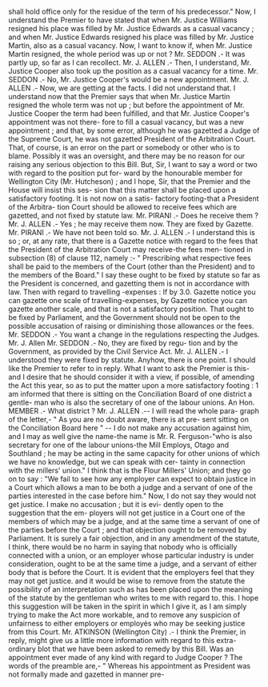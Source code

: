 shall hold office only for the residue of the term of his predecessor." Now, I understand the Premier to have stated that when Mr. Justice Williams resigned his place was filled by Mr. Justice Edwards as a casual vacancy ; and when Mr. Justice Edwards resigned his place was filled by Mr. Justice Martin, also as a casual vacancy. Now, I want to know if, when Mr. Justice Martin resigned, the whole period was up or not ? Mr. SEDDON .- It was partly up, so far as I can recollect. Mr. J. ALLEN .- Then, I understand, Mr. Justice Cooper also took up the position as a casual vacancy for a time. Mr. SEDDON .- No, Mr. Justice Cooper's would be a new appointment. Mr. J. ALLEN .- Now, we are getting at the facts. I did not understand that. I understand now that the Premier says that when Mr. Justice Martin resigned the whole term was not up ; but before the appointment of Mr. Justice Cooper the term had been fulfilled, and that Mr. Justice Cooper's appointment was not there- fore to fill a casual vacancy, but was a new appointment ; and that, by some error, although he was gazetted a Judge of the Supreme Court, he was not gazetted President of the Arbitration Court. That, of course, is an error on the part or somebody or other who is to blame. Possibly it was an oversight, and there may be no reason for our raising any serious objection to this Bill. But, Sir, I want to say a word or two with regard to the position put for- ward by the honourable member for Wellington City (Mr. Hutcheson) ; and I hope, Sir, that the Premier and the House will insist this ses- sion that this matter shall be placed upon a satisfactory footing. It is not now on a satis- factory footing-that a President of the Arbitra- tion Court should be allowed to receive fees which are gazetted, and not fixed by statute law. Mr. PIRANI .- Does he receive them ? Mr. J. ALLEN .- Yes ; he may receive them now. They are fixed by Gazette. Mr. PIRANI .- We have not been told so. Mr. J. ALLEN .- I understand this is so ; or, at any rate, that there is a Gazette notice with regard to the fees that the President of the Arbitration Court may receive-the fees men- tioned in subsection (8) of clause 112, namely :- " Prescribing what respective fees shall be paid to the members of the Court (other than the President) and to the members of the Board." I say these ought to be fixed by statute so far as the President is concerned, and gazetting them is not in accordance with law. Then with regard to travelling -expenses : If by 3.0. Gazette notice you can gazette one scale of travelling-expenses, by Gazette notice you can gazette another scale, and that is not a satisfactory position. That ought to be fixed by Parliament, and the Government should not be open to the possible accusation of raising or diminishing those allowances or the fees. Mr. SEDDON .- You want a change in the regulations respecting the Judges. Mr. J. Allen Mr. SEDDON .- No, they are fixed by regu- tion and by the Government, as provided by the Civil Service Act. Mr. J. ALLEN .- I understood they were fixed by statute. Anyhow, there is one point. I should like the Premier to refer to in reply. What I want to ask the Premier is this-and I desire that he should consider it with a view, if possible, of amending the Act this year, so as to put the matter upon a more satisfactory footing : 1 am informed that there is sitting on the Conciliation Board of one district a gentle- man who is also the secretary of one of the labour unions. An Hon. MEMBER .- What district ? Mr. J. ALLEN .-- I will read the whole para- graph of the letter,- " As you are no doubt aware, there is at pre- sent sitting on the Conciliation Board here " -- I do not make any accusation against him, and I may as well give the name-the name is Mr. R. Ferguson-"who is also secretary for one of the labour unions-the Mill Employs, Otago and Southland ; he may be acting in the same capacity for other unions of which we have no knowledge, but we can speak with cer- tainty in connection with the millers' union." I think that is the Flour Millers' Union; and they go on to say : "We fail to see how any employer can expect to obtain justice in a Court which allows a man to be both a judge and a servant of one of the parties interested in the case before him." Now, I do not say they would not get justice. I make no accusation ; but it is evi- dently open to the suggestion that the em- ployers will not get justice in a Court one of the members of which may be a judge, and at the same time a servant of one of the parties before the Court ; and that objection ought to be removed by Parliament. It is surely a fair objection, and in any amendment of the statute, I think, there would be no harm in saying that nobody who is officially connected with a union, or an employer whose particular industry is under consideration, ought to be at the same time a judge, and a servant of either body that is before the Court. It is evident that the employers feel that they may not get justice. and it would be wise to remove from the statute the possibility of an interpretation such as has been placed upon the meaning of the statute by the gentleman who writes to me with regard to. this. I hope this suggestion will be taken in the spirit in which I give it, as I am simply trying to make the Act more workable, and to remove any suspicion of unfairness to either employers or employés who may be seeking justice from this Court. Mr. ATKINSON (Wellington City) .- I think the Premier, in reply, might give us a little more information with regard to this extra- ordinary blot that we have been asked to remedy by this Bill. Was an appointment ever made of any kind with regard to Judge Cooper ? The words of the preamble are,- " Whereas his appointment as President was not formally made and gazetted in manner pre- 